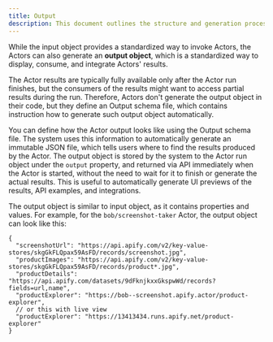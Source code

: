```yaml
---
title: Output
description: This document outlines the structure and generation process for an Actor's output object in a standardized JSON format, facilitating easy display, consumption, and integration of Actor results.
---
```


While the input object provides a standardized way to invoke Actors, the Actors can also generate an **output object**,
which is a standardized way to display, consume, and integrate Actors' results.

The Actor results are typically fully available only after the Actor run finishes, but the consumers of the results
might want to access partial results during the run. Therefore, Actors don't generate the output object in their code,
but they define an Output schema file, which contains instruction how to generate such output object automatically.

You can define how the Actor output looks like using the Output schema file. The system uses this information to
automatically generate an immutable JSON file, which tells users where to find the results produced by the Actor. The
output object is stored by the system to the Actor run object under the `output` property, and returned via API
immediately when the Actor is started, without the need to wait for it to finish or generate the actual results. This is
useful to automatically generate UI previews of the results, API examples, and integrations.

The output object is similar to input object, as it contains properties and values. For example, for the
`bob/screenshot-taker` Actor, the output object can look like this:

```jsonc
{
  "screenshotUrl": "https://api.apify.com/v2/key-value-stores/skgGkFLQpax59AsFD/records/screenshot.jpg",
  "productImages": "https://api.apify.com/v2/key-value-stores/skgGkFLQpax59AsFD/records/product*.jpg",
  "productDetails": "https://api.apify.com/datasets/9dFknjkxxGkspwWd/records?fields=url,name",
  "productExplorer": "https://bob--screenshot.apify.actor/product-explorer",
  // or this with live view
  "productExplorer": "https://13413434.runs.apify.net/product-explorer"
}
```

